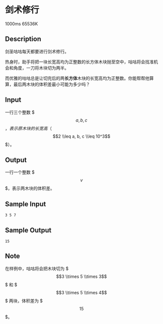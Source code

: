 # 剑术修行

1000ms  65536K

## Description

剑圣咕咕每天都要进行剑术修行。

热身时，助手将把一块长宽高均为正整数的长方体木块抛至空中，咕咕将会找准机会和角度，一刀将木块切为两半。

而优雅的咕咕总是让切完后的两**长方体**木块的长宽高均为正整数。你能帮帮他算算，最后两木块的体积差最小可能为多少吗？

## Input

一行三个整数 $$$a, b, c$$$，表示原木块的长宽高（$$$2 \\leq a, b, c \\leq 10^3$$$）。

## Output

一行一个整数 $$$v$$$，表示两木块的体积差。

## Sample Input

```
3 5 7
```

## Sample Output

```
15
```

## Note

在样例中，咕咕将会把木块切为 $$$3 \\times 5 \\times 3$$$ 和 $$$3 \\times 5 \\times 4$$$ 两块，体积差为 $$$15$$$。
